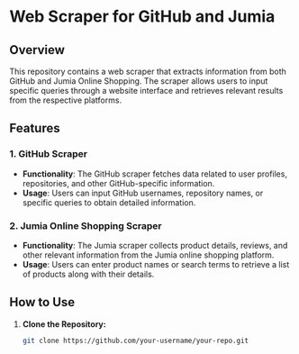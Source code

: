 # Web Scraper for GitHub and Jumia

## Overview

This repository contains a web scraper that extracts information from both GitHub and Jumia Online Shopping. The scraper allows users to input specific queries through a website interface and retrieves relevant results from the respective platforms.

## Features

### 1. GitHub Scraper

- **Functionality**: The GitHub scraper fetches data related to user profiles, repositories, and other GitHub-specific information.
- **Usage**: Users can input GitHub usernames, repository names, or specific queries to obtain detailed information.

### 2. Jumia Online Shopping Scraper

- **Functionality**: The Jumia scraper collects product details, reviews, and other relevant information from the Jumia online shopping platform.
- **Usage**: Users can enter product names or search terms to retrieve a list of products along with their details.

## How to Use

1. **Clone the Repository:**
   ```bash
   git clone https://github.com/your-username/your-repo.git
